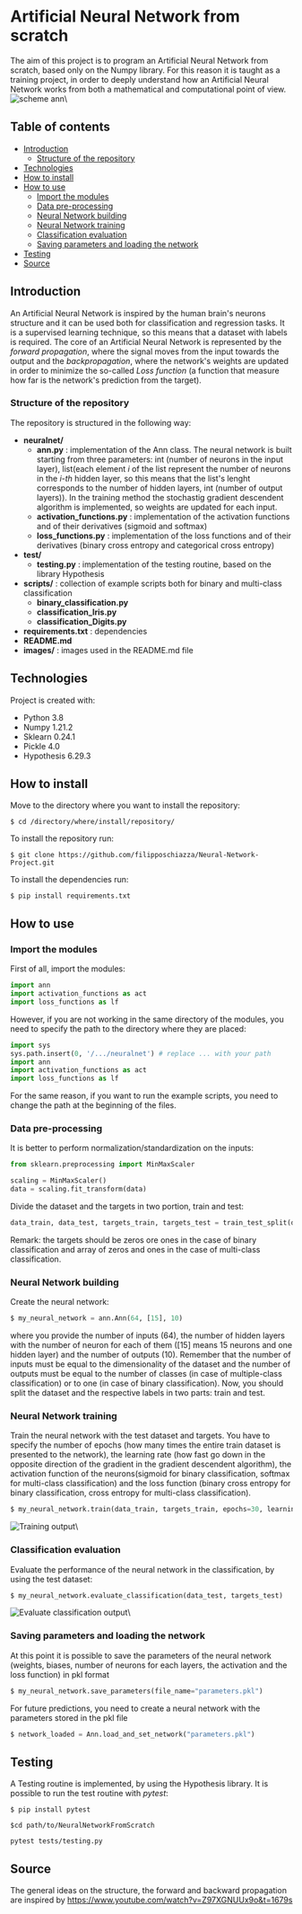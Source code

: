 # Artificial Neural Network from scratch
The aim of this project is to program an Artificial Neural Network from scratch, based only on the Numpy library. For this reason it is taught as a training project, in order to deeply understand how an Artificial Neural Network works from both a mathematical and computational point of view.
![scheme ann](./images/schemaAnn.full)\

## Table of contents
* [Introduction](#Introduction)
  * [Structure of the repository](#Structure-of-the-repository)
* [Technologies](#Technologies)
* [How to install](#How-to-install)
* [How to use](#How-to-use)
  * [Import the modules](#Import-the-modules)
  * [Data pre-processing](#Data-pre-processing)
  * [Neural Network building](#Neural-Network-building)
  * [Neural Network training](#Neural-Network-training)
  * [Classification evaluation](#Classification-evaluation)
  * [Saving parameters and loading the network](#Saving-parameters-and-loading-the-network)
* [Testing](#Testing)
* [Source](#Source)

## Introduction
An Artificial Neural Network is inspired by the human brain's neurons structure and it can be used both for classification and regression tasks. It is a supervised learning technique, so this means that a dataset with labels is required. The core of an Artificial Neural Network is represented by the *forward propagation*, where the signal moves from the input towards the output and the *backpropagation*, where the network's weights are updated in order to minimize the so-called *Loss function* (a function that measure how far is the network's prediction from the target). 
### Structure of the repository
The repository is structured in the following way:
* **neuralnet/**
  - **ann.py** : implementation of the Ann class. The neural network is built starting from three parameters: int (number of neurons in the input layer), list(each element *i* of the list represent the number of neurons in the *i-th* hidden layer, so this means that the list's lenght corresponds to the number of hidden layers, int (number of output layers)). In the training method the stochastig gradient descendent algorithm is implemented, so weights are updated for each input.
  - **activation_functions.py** : implementation of the activation functions and of their derivatives (sigmoid and softmax)
  - **loss_functions.py** : implementation of the loss functions and of their derivatives (binary cross entropy and categorical cross entropy)
* **test/**
  - **testing.py** : implementation of the testing routine, based on the library Hypothesis
* **scripts/** : collection of example scripts both for binary and multi-class classification
  - **binary_classification.py**
  - **classification_Iris.py**
  - **classification_Digits.py**
 * **requirements.txt** : dependencies
 * **README.md**
 * **images/** : images used in the README.md file

## Technologies
Project is created with: 
* Python 3.8
* Numpy 1.21.2
* Sklearn 0.24.1
* Pickle 4.0
* Hypothesis 6.29.3

## How to install
Move to the directory where you want to install the repository:
```
$ cd /directory/where/install/repository/
```
To install the repository run:
```
$ git clone https://github.com/filipposchiazza/Neural-Network-Project.git
```
To install the dependencies run:
```
$ pip install requirements.txt
```

## How to use
### Import the modules
First of all, import the modules:
```python
import ann
import activation_functions as act
import loss_functions as lf
```
However, if you are not working in the same directory of the modules, you need to specify the path to the directory where they are placed:
```python
import sys
sys.path.insert(0, '/.../neuralnet') # replace ... with your path
import ann
import activation_functions as act
import loss_functions as lf
```
For the same reason, if you want to run the example scripts, you need to change the path at the beginning of the files.

### Data pre-processing
It is better to perform normalization/standardization on the inputs:
```python
from sklearn.preprocessing import MinMaxScaler

scaling = MinMaxScaler()
data = scaling.fit_transform(data)
```
Divide the dataset and the targets in two portion, train and test:
```python
data_train, data_test, targets_train, targets_test = train_test_split(data, targets, test_size=0.3) # here the splitting is train 70% - test 30%
```
Remark: the targets should be zeros ore ones in the case of binary classification and array of zeros and ones in the case of multi-class classification.


### Neural Network building
Create the neural network:
```python
$ my_neural_network = ann.Ann(64, [15], 10)
```
where you provide the number of inputs (64), the number of hidden layers with the number of neuron for each of them ([15] means 15 neurons and one hidden layer) and the number of outputs (10). Remember that the number of inputs must be equal to the dimensionality of the dataset and the number of outputs must be equal to the number of classes (in case of multiple-class classification) or to one (in case of binary classification).
Now, you should split the dataset and the respective labels in two parts: train and test.  

### Neural Network training
Train the neural network with the test dataset and targets. You have to specify the number of epochs (how many times the entire train dataset is presented to the network), the learning rate (how fast go down in the opposite direction of the gradient in the gradient descendent algorithm), the activation function of the neurons(sigmoid for binary classification, softmax for multi-class classification) and the loss function (binary cross entropy for binary classification, cross entropy for multi-class classification).
```python
$ my_neural_network.train(data_train, targets_train, epochs=30, learning_rate=0.1, activation_function=act.softmax, loss_func=lf.cross_entropy)
```
![Training output](./images/Train.png)\

### Classification evaluation
Evaluate the performance of the neural network in the classification, by using the test dataset:
```python
$ my_neural_network.evaluate_classification(data_test, targets_test)
```
![Evaluate classification output](./images/Evaluate_classification.png)\

### Saving parameters and loading the network
At this point it is possible to save the parameters of the neural network (weights, biases, number of neurons for each layers, the activation and the loss function) in pkl format
```python
$ my_neural_network.save_parameters(file_name="parameters.pkl")
```
For future predictions, you need to create a neural network with the parameters stored in the pkl file
```python
$ network_loaded = Ann.load_and_set_network("parameters.pkl")
```

## Testing
A Testing routine is implemented, by using the Hypothesis library. It is possible to run the test routine with *pytest*:
```
$ pip install pytest

$cd path/to/NeuralNetworkFromScratch

pytest tests/testing.py
```

## Source
The general ideas on the structure, the forward and backward propagation are inspired by https://www.youtube.com/watch?v=Z97XGNUUx9o&t=1679s
